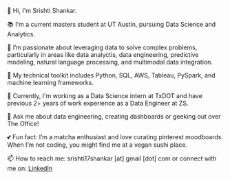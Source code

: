 👋 Hi, I'm Srishti Shankar. 

📚 I'm a current masters student at UT Austin, pursuing Data Science and Analytics.

🌱 I’m passionate about leveraging data to solve complex problems, particularly in areas like data analyctis, data engineering, predictive modeling, natural language processing, and multimodal data integration. 

🔧 My technical toolkit includes Python, SQL, AWS, Tableau, PySpark, and machine learning frameworks.

💼 Currently, I'm working as a Data Science intern at TxDOT and have previous 2+ years of work experience as a Data Engineer at ZS. 

💬 Ask me about data engineering, creating dashboards or geeking out over The Office! 

💕 Fun fact: I’m a matcha enthusiast and love curating pinterest moodboards. When I’m not coding, you might find me at a vegan sushi place.

📫 How to reach me: srishti17shankar [at] gmail [dot] com or connect with me on: [LinkedIn](https://www.linkedin.com/in/srishtishankar/) 

